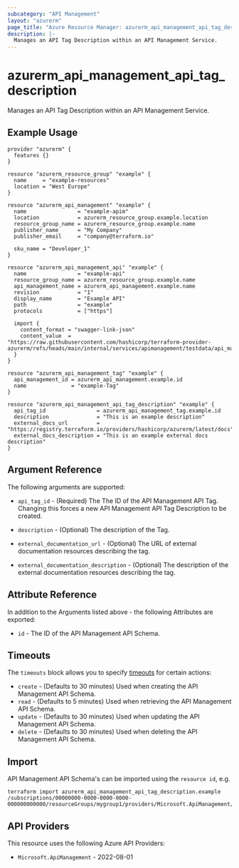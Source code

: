 ```yaml
---
subcategory: "API Management"
layout: "azurerm"
page_title: "Azure Resource Manager: azurerm_api_management_api_tag_description"
description: |-
  Manages an API Tag Description within an API Management Service.
---
```


# azurerm_api_management_api_tag_description

Manages an API Tag Description within an API Management Service.

## Example Usage

```hcl
provider "azurerm" {
  features {}
}

resource "azurerm_resource_group" "example" {
  name     = "example-resources"
  location = "West Europe"
}

resource "azurerm_api_management" "example" {
  name                = "example-apim"
  location            = azurerm_resource_group.example.location
  resource_group_name = azurerm_resource_group.example.name
  publisher_name      = "My Company"
  publisher_email     = "company@terraform.io"

  sku_name = "Developer_1"
}

resource "azurerm_api_management_api" "example" {
  name                = "example-api"
  resource_group_name = azurerm_resource_group.example.name
  api_management_name = azurerm_api_management.example.name
  revision            = "1"
  display_name        = "Example API"
  path                = "example"
  protocols           = ["https"]

  import {
    content_format = "swagger-link-json"
    content_value  = "https://raw.githubusercontent.com/hashicorp/terraform-provider-azurerm/refs/heads/main/internal/services/apimanagement/testdata/api_management_api_swagger.json"
  }
}

resource "azurerm_api_management_tag" "example" {
  api_management_id = azurerm_api_management.example.id
  name              = "example-Tag"
}

resource "azurerm_api_management_api_tag_description" "example" {
  api_tag_id                = azurerm_api_management_tag.example.id
  description               = "This is an example description"
  external_docs_url         = "https://registry.terraform.io/providers/hashicorp/azurerm/latest/docs"
  external_docs_description = "This is an example external docs description"
}
```

## Argument Reference

The following arguments are supported:

* `api_tag_id` - (Required) The The ID of the API Management API Tag. Changing this forces a new API Management API Tag Description to be created.

* `description` - (Optional) The description of the Tag.

* `external_documentation_url` - (Optional) The URL of external documentation resources describing the tag.

* `external_documentation_description` - (Optional) The description of the external documentation resources describing the tag.

## Attribute Reference

In addition to the Arguments listed above - the following Attributes are exported:

* `id` - The ID of the API Management API Schema.

## Timeouts

The `timeouts` block allows you to
specify [timeouts](https://developer.hashicorp.com/terraform/language/resources/configure#define-operation-timeouts) for certain actions:

* `create` - (Defaults to 30 minutes) Used when creating the API Management API Schema.
* `read` - (Defaults to 5 minutes) Used when retrieving the API Management API Schema.
* `update` - (Defaults to 30 minutes) Used when updating the API Management API Schema.
* `delete` - (Defaults to 30 minutes) Used when deleting the API Management API Schema.

## Import

API Management API Schema's can be imported using the `resource id`, e.g.

```shell
terraform import azurerm_api_management_api_tag_description.example /subscriptions/00000000-0000-0000-0000-000000000000/resourceGroups/mygroup1/providers/Microsoft.ApiManagement/service/instance1/apis/api1/tagDescriptions/tagDescriptionId1
```

## API Providers
<!-- This section is generated, changes will be overwritten -->
This resource uses the following Azure API Providers:

* `Microsoft.ApiManagement` - 2022-08-01
